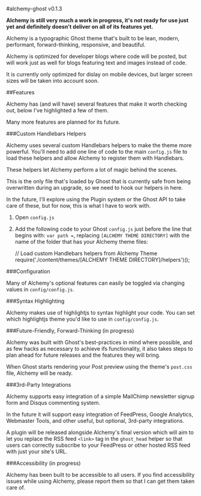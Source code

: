 #alchemy-ghost v0.1.3

**Alchemy is still very much a work in progress, it's not ready for use just yet and definitely doesn't deliver on all of its features yet.**

Alchemy is a typographic Ghost theme that's built to be lean, modern, performant, forward-thinking, responsive, and beautiful.

Alchemy is optimized for developer blogs where code will be posted, but will work just as well for blogs featuring text and images instead of code.

It is currently only optimized for dislay on mobile devices, but larger screen sizes will be taken into account soon.

##Features

Alchemy has (and will have) several features that make it worth checking out, below I've highlighted a few of them.

Many more features are planned for its future.

###Custom Handlebars Helpers

Alchemy uses several custom Handlebars helpers to make the theme more powerful. You'll need to add one line of code to the main `config.js` file to load these helpers and allow Alchemy to register them with Handlebars.

These helpers let Alchemy perform a lot of magic behind the scenes.

This is the only file that's loaded by Ghost that is currently safe from being overwritten during an upgrade, so we need to hook our helpers in here.

In the future, I'll explore using the Plugin system or the Ghost API to take care of these, but for now, this is what I have to work with.

1. Open `config.js`
2. Add the following code to your Ghost `config.js` just before the line that begins with:  `var path =`, replacing `[ALCHEMY THEME DIRECTORY]` with the name of the folder that has your Alchemy theme files:

    // Load custom Handlebars helpers from Alchemy Theme
    require('./content/themes/[ALCHEMY THEME DIRECTORY]/helpers')();

###Configuration

Many of Alchemy's optional features can easily be toggled via changing values in `config/config.js`.

###Syntax Highlighting

Alchemy makes use of highlightjs to syntax highlight your code. You can set which highlightjs theme you'd like to use in `config/config.js`.

###Future-Friendly, Forward-Thinking (in progress)

Alchemy was built with Ghost's best-practices in mind where possible, and as few hacks as necessary to achieve ifs functionality, it also takes steps to plan ahead for future releases and the features they will bring.

When Ghost starts rendering your Post preview using the theme's `post.css` file, Alchemy will be ready.

###3rd-Party Integrations

Alchemy supports easy integration of a simple MailChimp newsletter signup form and Disqus commenting system.

In the future it will support easy integration of FeedPress, Google Analytics, Webmaster Tools, and other useful, but optional, 3rd-party integrations.

A plugin will be released alongside Alchemy's final version which will aim to let you replace the RSS feed `<link>` tag in the `ghost_head` helper so that users can correctly subscribe to your FeedPress or other hosted RSS feed with just your site's URL.

###Accessibility (in progress)

Alchemy has been built to be accessible to all users. If you find accessibility issues while using Alchemy, please report them so that I can get them taken care of.
